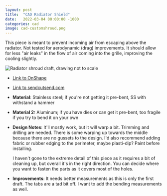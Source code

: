 ```yaml
---
layout: post
title:  "CAD Radiator Shield"
date:   2022-03-04 00:00:00 -1000
categories: cad
image: cad-customshroud.png
---
```

This piece is meant to prevent incoming air from escaping above the radiator. Not tested for aerodynamic (drag) improvements. It should allow for less "air leaks" in the flow of air coming into the grille, improving the cooling slightly.

![Radiator shroud draft, drawing not to scale](https://sudoyashi.github.io/Joshis-Garage/assets/img/cad_radiatorshroud.jpg)

- [Link to OnShape](https://cad.onshape.com/documents/682002d861facf527e377bb4/w/63eb79031a9097a44fba7f47/e/30b572027f0ff45235c5da2d) <br>
- [Link to sendcutsend.com](https://app.sendcutsend.com/)

- **Material**: Stainless steel; if you're not getting it pre-bent, SS with withstand a hammer

- **Material 2:** Aluminum; if you have dies or can get it pre-bent, too fragile if you try to bend it on your own

- **Design Notes**: It'll mostly work, but it will warp a bit. Trimming and drilling are needed. There is some warping up towards the middle because there are no gussets to the design. I'd also recommend adding fabric or rubber edging to the perimeter, maybe plasti-dip? Paint before installing.

    I haven't gone to the extreme detail of this piece as it requires a bit of cleaning up, but overall it's in the right direction. You can decide where you want to fasten the parts as it covers most of the holes.

- **Improvements**: It needs better measurements as this is only the first draft. The tabs are a tad bit off. I want to add the bending measurements as well.